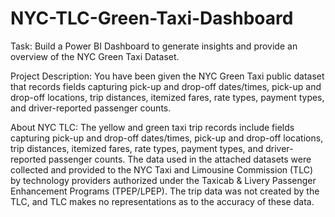 # NYC-TLC-Green-Taxi-Dashboard

Task:
Build a Power BI Dashboard to generate insights and provide an overview of the NYC Green Taxi Dataset.


Project Description:
You have been given the NYC Green Taxi public dataset that records fields capturing pick-up and drop-off dates/times, pick-up and drop-off locations, trip distances, itemized fares, rate types, payment types, and driver-reported passenger counts. 

About NYC TLC:
The yellow and green taxi trip records include fields capturing pick-up and drop-off dates/times, pick-up and drop-off locations, trip distances, itemized fares, rate types, payment types, and driver-reported passenger counts. The data used in the attached datasets were collected and provided to the NYC Taxi and Limousine Commission (TLC) by technology providers authorized under the Taxicab & Livery Passenger Enhancement Programs (TPEP/LPEP). The trip data was not created by the TLC, and TLC makes no representations as to the accuracy of these data.
